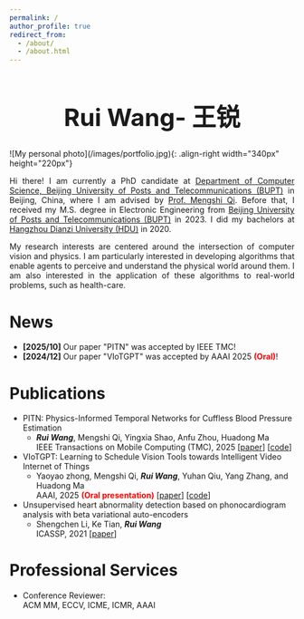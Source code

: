 ```yaml
---
permalink: /
author_profile: true
redirect_from: 
  - /about/
  - /about.html
---
```

<h1 style="text-align: center; font-weight: bold; font-size: 32pt;">Rui Wang- 王锐</h1>
![My personal photo](/images/portfolio.jpg){: .align-right width="340px" height="220px"}   

<p style="text-align: justify;">
Hi there! I am currently a PhD candidate at <a href="https://scs.bupt.edu.cn/" target="_blank">Department of Computer Science, Beijing University of Posts and Telecommunications (BUPT)</a> in Beijing, China, where I am advised by <a href="https://teacher.bupt.edu.cn/qimengshi/zh_CN/index.htm" target="_blank">Prof. Mengshi Qi</a>. Before that, I received my M.S. degree in Electronic Engineering from <a href="https://www.bupt.edu.cn/" target="_blank">Beijing University of Posts and Telecommunications (BUPT)</a> in 2023. I did my bachelors at <a href="https://www.hdu.edu.cn/" target="_blank">Hangzhou Dianzi University (HDU)</a> in 2020.
</p>

<p style="text-align: justify;">
My research interests are centered around the intersection of computer vision and physics. I am particularly interested in developing algorithms that enable agents to perceive and understand the physical world around them. I am also interested in the application of these algorithms to real-world problems, such as health-care.
</p>

News
======
* **[2025/10]** Our paper "PITN" was accepted by IEEE TMC!
* **[2024/12]** Our paper "VIoTGPT" was accepted by AAAI 2025 <b style="color:red;">(Oral)</b>!

<!-- Research Highlight -->



Publications
======
* PITN: Physics-Informed Temporal Networks for Cuffless Blood Pressure Estimation  
  * ***Rui Wang***, Mengshi Qi, Yingxia Shao, Anfu Zhou, Huadong Ma  
    IEEE Transactions on Mobile Computing (TMC), 2025 \[[paper](https://arxiv.org/pdf/2408.08488)\] \[[code](https://github.com/Zest86/ACL-PITN/blob/main)\]
* VIoTGPT: Learning to Schedule Vision Tools towards Intelligent Video Internet of Things  
  * Yaoyao zhong, Mengshi Qi, ***Rui Wang***, Yuhan Qiu, Yang Zhang, and Huadong Ma  
  AAAI, 2025 <b style="color:red;">(Oral presentation)</b> \[[paper](https://arxiv.org/pdf/2312.00401)\] \[[code](https://github.com/zhongyy/VIoTGPT)\]
* Unsupervised heart abnormality detection based on phonocardiogram analysis with beta variational auto-encoders  
  * Shengchen Li, Ke Tian, ***Rui Wang***  
  ICASSP, 2021 \[[paper](https://ieeexplore.ieee.org/abstract/document/9414165)\]


[//]: # (Preprints)

[//]: # (======)



Professional Services
======
* Conference Reviewer:  
    ACM MM, ECCV, ICME, ICMR, AAAI

<!-- Journal Reviewer -->


<!-- Honors and Awards -->


